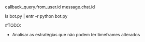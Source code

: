 callback_query.from_user.id
message.chat.id

  ls bot.py | entr -r python bot.py 


#TODO:
- Analisar as estratégias que não podem ter timeframes alterados

